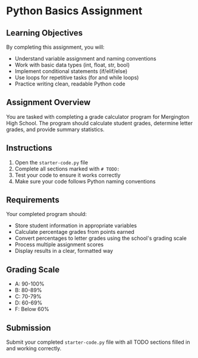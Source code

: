 # Python Basics Assignment

## Learning Objectives

By completing this assignment, you will:

- Understand variable assignment and naming conventions
- Work with basic data types (int, float, str, bool)
- Implement conditional statements (if/elif/else)
- Use loops for repetitive tasks (for and while loops)
- Practice writing clean, readable Python code

## Assignment Overview

You are tasked with completing a grade calculator program for Mergington High School. The program should calculate student grades, determine letter grades, and provide summary statistics.

## Instructions

1. Open the `starter-code.py` file
2. Complete all sections marked with `# TODO:`
3. Test your code to ensure it works correctly
4. Make sure your code follows Python naming conventions

## Requirements

Your completed program should:

- Store student information in appropriate variables
- Calculate percentage grades from points earned
- Convert percentages to letter grades using the school's grading scale
- Process multiple assignment scores
- Display results in a clear, formatted way

## Grading Scale

- A: 90-100%
- B: 80-89%
- C: 70-79%
- D: 60-69%
- F: Below 60%

## Submission

Submit your completed `starter-code.py` file with all TODO sections filled in and working correctly.
